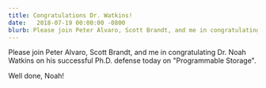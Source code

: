 ```yaml
---
title: Congratulations Dr. Watkins!
date:   2018-07-19 00:00:00 -0800
blurb: Please join Peter Alvaro, Scott Brandt, and me in congratulating Dr. Noah Watkins on his successful Ph.D. defense today on "Programmable Storage".
---
```

Please join Peter Alvaro, Scott Brandt, and me in congratulating Dr. Noah Watkins on his successful Ph.D. defense today on "Programmable Storage". 

Well done, Noah!